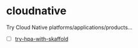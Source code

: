 # cloudnative
Try Cloud Native platforms/applications/products...

- [ ] [try-hpa-with-skaffold](./try-hpa-with-skaffold)

